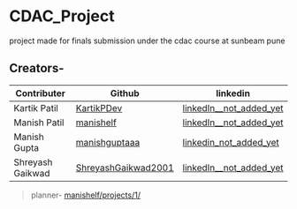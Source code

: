 # CDAC_Project
project made for finals submission under the cdac course at sunbeam pune

## Creators-

|Contributer | Github | linkedin |
|---------|---------|---------|
| Kartik Patil | [KartikPDev](https://github.com/KartikPDev) | [linkedIn__not_added_yet]() |
| Manish Patil | [manishelf](https://github.com/manishelf/) |  [linkedIn__not_added_yet]() |
| Manish Gupta | [manishguptaaa](https://github.com/manishguptaaa) |  [linkedin_not_added_yet]() |
| Shreyash Gaikwad | [ShreyashGaikwad2001](https://github.com/ShreyashGaikwad2001) |  [linkedIn__not_added_yet]() |

>planner-
>[manishelf/projects/1/](https://github.com/users/manishelf/projects/1/)
